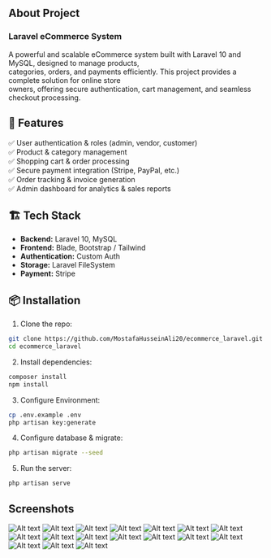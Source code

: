 ## About Project
### Laravel eCommerce System
A powerful and scalable eCommerce system built with Laravel 10 and MySQL, designed to manage products, <br>categories, orders, and payments efficiently. This project provides a complete solution for online store <br>owners, offering secure authentication, cart management, and seamless checkout processing.

## 🚀 Features
✅ User authentication & roles (admin, vendor, customer)<br>
✅ Product & category management<br>
✅ Shopping cart & order processing<br>
✅ Secure payment integration (Stripe, PayPal, etc.)<br>
✅ Order tracking & invoice generation<br>
✅ Admin dashboard for analytics & sales reports

## 🏗 Tech Stack
- **Backend:** Laravel 10, MySQL  
- **Frontend:** Blade, Bootstrap / Tailwind  
- **Authentication:** Custom Auth  
- **Storage:** Laravel FileSystem  
- **Payment:** Stripe  

## 📦 Installation
1. Clone the repo:
```sh
git clone https://github.com/MostafaHusseinAli20/ecommerce_laravel.git
cd ecommerce_laravel
```
2. Install dependencies:
```sh
composer install
npm install
```
3. Configure Environment:
```sh
cp .env.example .env
php artisan key:generate
```
4. Configure database & migrate:
```sh
php artisan migrate --seed
```
5. Run the server:
```sh
php artisan serve
```
## Screenshots
![Alt text](public/screenshots/1.png)
![Alt text](public/screenshots/2.png)
![Alt text](public/screenshots/4.png)
![Alt text](public/screenshots/6.png)
![Alt text](public/screenshots/7.png)
![Alt text](public/screenshots/8.png)
![Alt text](public/screenshots/9.png)
![Alt text](public/screenshots/10.png)
![Alt text](public/screenshots/11.png)
![Alt text](public/screenshots/12.png)
![Alt text](public/screenshots/13.png)
![Alt text](public/screenshots/14.png)
![Alt text](public/screenshots/15.png)
![Alt text](public/screenshots/16.png)
![Alt text](public/screenshots/17.png)
![Alt text](public/screenshots/18.png)
![Alt text](public/screenshots/19.png)
